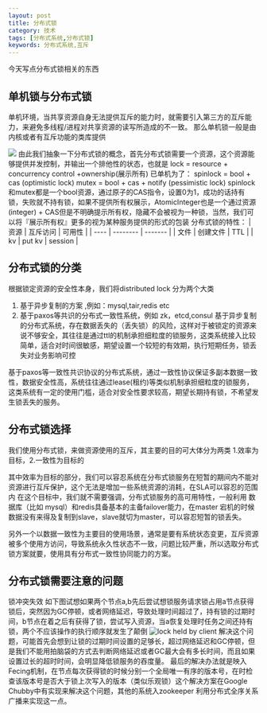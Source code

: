 ```yaml
---
layout: post
title: 分布式锁
category: 技术
tags: [分布式系统,分布式锁]
keywords: 分布式系统,互斥
---
```


今天写点分布式锁相关的东西

## 单机锁与分布式锁
单机环境，当共享资源自身无法提供互斥的能力时，就需要引入第三方的互斥能力，来避免多线程/进程对共享资源的读写所造成的不一致。
那么单机锁一般是由内核或者有互斥功能的类库提供

![](https://tva1.sinaimg.cn/large/007S8ZIlly1ghl3khi08dj311i0cmwfi.jpg)
由此我们抽象一下分布式锁的概念，首先分布式锁需要一个资源，这个资源能够提供并发控制，并输出一个排他性的状态，也就是 lock = resource + concurrency control +ownership(展示所有) 
已单机为了：
spinlock = bool + cas (optimistic lock)
mutex  = bool + cas + notify  (pessimistic lock)
spinlock 和mutex都是一个bool资源，通过原子的CAS指令，设置0为1，成功的话持有锁，失败就不持有锁，如果不提供所有权展示，AtomicInteger也是一个通过资源 (integer) + CAS但是不明确提示所有权，隐藏不会被视为一种锁，当然，我们可以将『展示所有权』更多的视为某种服务提供的形式的包装
分布式锁的特性：
| 资源 | 互斥访问 | 可用性  |
| ---- | -------- | ------- |
| 文件 | 创建文件 | TTL     |
| kv   | put kv   | session |

## 分布式锁的分类
根据锁定资源的安全性本身，我们将distributed lock 分为两个大类
1. 基于异步复制的方案 ,例如：mysql,tair,redis etc
2. 基于paxos等共识的分布式一致性系统，例如 zk，etcd,consul
基于异步复制的分布式系统，存在数据丢失的（丢失锁）的风险，这样对于被锁定的资源来说不够安全，其往往是通过ttl的机制承担细粒度的锁服务，这类系统接入比较简单，适合对时间很敏感，期望设置一个较短的有效期，执行短期任务，锁丢失对业务影响可控

基于paxos等一致性共识协议的分布式系统，通过一致性协议保证多副本数据一致性，数据安全性高，系统往往通过lease(租约)等类似机制承担细粒度的锁服务，这类系统有一定的使用门槛，适合对安全性要求较高，期望长期持有锁，不希望发生锁丢失的服务。

## 分布式锁选择 
我们使用分布式锁，来做资源使用的互斥，其主要的目的可大体分为两类
1.效率为目标，2.一致性为目标的

其中效率为目标的部分，我们可以容忍系统在分布式锁服务在短暂的期间内不能对资源进行互斥保护，这个无法是增加一些系统资源的消耗，在SLA可以容忍的范围内
在这个目标中，我们就不需要强调，分布式锁服务的高可用特性，一般利用 数据库（比如 mysql）和redis具备基本的主备failover能力，在master 宕机的时候 数据没有来得及复制到slave，slave就切为master，可以容忍短暂的锁丢失。


另外一个以数据一致性为主要目的使用场景，通常是要有系统状态变更，互斥资源被多个使用方访问，导致系统永久性状态不一致，问题比较严重，所以选取分布式锁方案就要，使用具有分布式一致性协同能力的方案。


## 分布式锁需要注意的问题
锁冲突失效
如下图试想如果两个节点a,b先后尝试想锁服务请求锁占用a节点获得锁后，突然因为GC停顿，或者网络延迟，导致处理时间超过了，持有锁的过期时间，b节点在着之后有获得了锁，尝试写入资源，当a恢复处理时任务之间还持有锁，两个不应该操作的执行顺序就发生了颠倒
![lock held by client](https://tva1.sinaimg.cn/large/007S8ZIlly1ghlqtxw2ssj30uk0b4wfj.jpg)
解决这个问题，可能首先会想到让锁的过期时间设置的足够长，超过网络延迟和GC停顿，但是我们不能用拍脑袋的方式去判断网络延迟或者GC最大会有多长时间，而且如果设置过长的超时时间，会明显降低锁服务的吞度量。
最后的解决办法就是映入Fecing机制，在节点每次获得锁的时候分别一个全局唯一有序的版本号，在时检查该版本号是否大于锁上次写入的版本（类似乐观锁）这个解决方案在Google Chubby中有实现来解决这个问题，其他的系统入zookeeper 利用分布式全序关系广播来实现这一点。


